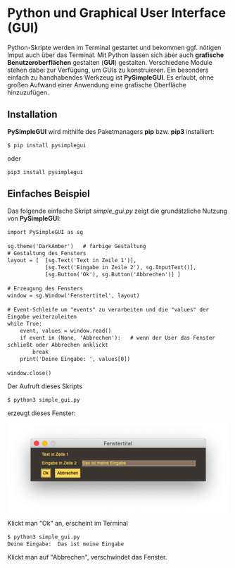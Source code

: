 # Python und Graphical User Interface (GUI)
Python-Skripte werden im Terminal gestartet und bekommen ggf. nötigen Imput auch über das Terminal. Mit Python lassen sich aber auch **grafische Benutzeroberflächen** gestalten (**GUI**) gestalten. Verschiedene Module stehen dabei zur Verfügung, um GUIs zu konstruieren. Ein besonders einfach zu handhabendes Werkzeug ist **PySimpleGUI**. Es erlaubt, ohne großen Aufwand einer Anwendung eine grafische Oberfläche hinzuzufügen.

## Installation
**PySimpleGUI** wird mithilfe des Paketmanagers **pip** bzw. **pip3** installiert:
```
$ pip install pysimplegui
```
oder
```
pip3 install pysimplegui
```

## Einfaches Beispiel
Das folgende einfache Skript *simple_gui.py* zeigt die grundätzliche Nutzung von **PySimpleGUI**:
```
import PySimpleGUI as sg

sg.theme('DarkAmber')   # farbige Gestaltung
# Gestaltung des Fensters
layout = [  [sg.Text('Text in Zeile 1')],
            [sg.Text('Eingabe in Zeile 2'), sg.InputText()],
            [sg.Button('Ok'), sg.Button('Abbrechen')] ]

# Erzeugung des Fensters
window = sg.Window('Fenstertitel', layout)

# Event-Schleife um "events" zu verarbeiten und die "values" der Eingabe weiterzuleiten
while True:
    event, values = window.read()
    if event in (None, 'Abbrechen'):   # wenn der User das Fenster schließt oder Abbrechen anklickt
        break
    print('Deine Eingabe: ', values[0])

window.close()
```
Der Aufruft dieses Skripts
```
$ python3 simple_gui.py
```
erzeugt dieses Fenster:

![Einfaches PySimpleGUI-Fenster mit Eingabemöglichkeit](simple_window.png "Einfaches GUI")

Klickt man "Ok" an, erscheint im Terminal 
```
$ python3 simple_gui.py 
Deine Eingabe:  Das ist meine Eingabe
```

Klickt man auf "Abbrechen", verschwindet das Fenster.



